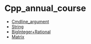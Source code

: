 # Cpp_annual_course

* [Cmdline_argument](./cmdline_argument)
* [String](./String)
* [BigInteger+Rational](./BigInteger+Rational)
* [Matrix](./Matrix)
